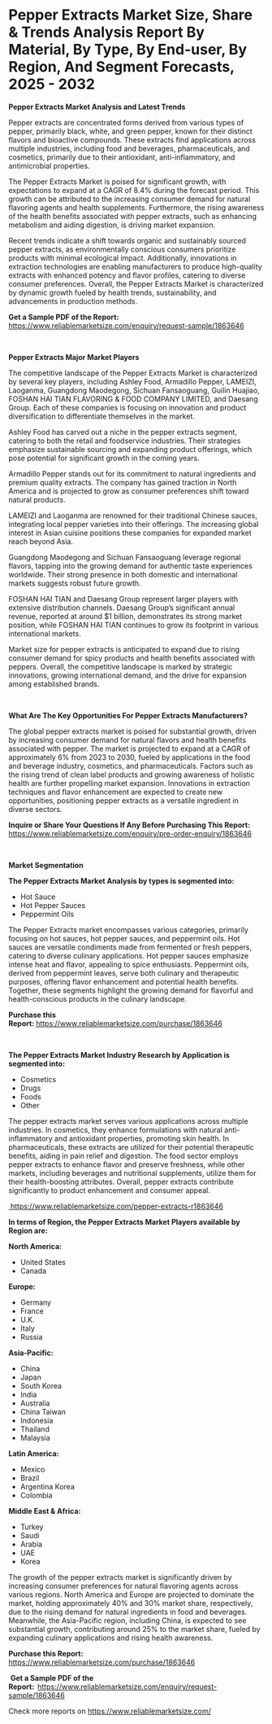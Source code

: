 <p><h1>Pepper Extracts Market Size, Share & Trends Analysis Report By Material, By Type, By End-user, By Region, And Segment Forecasts, 2025 - 2032</h1></p><p><strong>Pepper Extracts Market Analysis and Latest Trends</strong></p>
<p><p>Pepper extracts are concentrated forms derived from various types of pepper, primarily black, white, and green pepper, known for their distinct flavors and bioactive compounds. These extracts find applications across multiple industries, including food and beverages, pharmaceuticals, and cosmetics, primarily due to their antioxidant, anti-inflammatory, and antimicrobial properties.</p><p>The Pepper Extracts Market is poised for significant growth, with expectations to expand at a CAGR of 8.4% during the forecast period. This growth can be attributed to the increasing consumer demand for natural flavoring agents and health supplements. Furthermore, the rising awareness of the health benefits associated with pepper extracts, such as enhancing metabolism and aiding digestion, is driving market expansion. </p><p>Recent trends indicate a shift towards organic and sustainably sourced pepper extracts, as environmentally conscious consumers prioritize products with minimal ecological impact. Additionally, innovations in extraction technologies are enabling manufacturers to produce high-quality extracts with enhanced potency and flavor profiles, catering to diverse consumer preferences. Overall, the Pepper Extracts Market is characterized by dynamic growth fueled by health trends, sustainability, and advancements in production methods.</p></p>
<p><strong>Get a Sample PDF of the Report:&nbsp;</strong> <a href="https://www.reliablemarketsize.com/enquiry/request-sample/1863646?utm_campaign=1903&utm_medium=2&utm_source=Github&utm_content=ia&utm_term=14022025&utm_id=pepper-extracts">https://www.reliablemarketsize.com/enquiry/request-sample/1863646</a></p>
<p>&nbsp;</p>
<p><strong>Pepper Extracts Major Market Players</strong></p>
<p><p>The competitive landscape of the Pepper Extracts Market is characterized by several key players, including Ashley Food, Armadillo Pepper, LAMEIZI, Laoganma, Guangdong Maodegong, Sichuan Fansaoguang, Guilin Huajiao, FOSHAN HAI TIAN FLAVORING & FOOD COMPANY LIMITED, and Daesang Group. Each of these companies is focusing on innovation and product diversification to differentiate themselves in the market.</p><p>Ashley Food has carved out a niche in the pepper extracts segment, catering to both the retail and foodservice industries. Their strategies emphasize sustainable sourcing and expanding product offerings, which pose potential for significant growth in the coming years.</p><p>Armadillo Pepper stands out for its commitment to natural ingredients and premium quality extracts. The company has gained traction in North America and is projected to grow as consumer preferences shift toward natural products. </p><p>LAMEIZI and Laoganma are renowned for their traditional Chinese sauces, integrating local pepper varieties into their offerings. The increasing global interest in Asian cuisine positions these companies for expanded market reach beyond Asia.</p><p>Guangdong Maodegong and Sichuan Fansaoguang leverage regional flavors, tapping into the growing demand for authentic taste experiences worldwide. Their strong presence in both domestic and international markets suggests robust future growth.</p><p>FOSHAN HAI TIAN and Daesang Group represent larger players with extensive distribution channels. Daesang Group’s significant annual revenue, reported at around $1 billion, demonstrates its strong market position, while FOSHAN HAI TIAN continues to grow its footprint in various international markets.</p><p>Market size for pepper extracts is anticipated to expand due to rising consumer demand for spicy products and health benefits associated with peppers. Overall, the competitive landscape is marked by strategic innovations, growing international demand, and the drive for expansion among established brands.</p></p>
<p>&nbsp;</p>
<p><strong>What Are The Key Opportunities For Pepper Extracts Manufacturers?</strong></p>
<p><p>The global pepper extracts market is poised for substantial growth, driven by increasing consumer demand for natural flavors and health benefits associated with pepper. The market is projected to expand at a CAGR of approximately 6% from 2023 to 2030, fueled by applications in the food and beverage industry, cosmetics, and pharmaceuticals. Factors such as the rising trend of clean label products and growing awareness of holistic health are further propelling market expansion. Innovations in extraction techniques and flavor enhancement are expected to create new opportunities, positioning pepper extracts as a versatile ingredient in diverse sectors.</p></p>
<p><strong>Inquire or Share Your Questions If Any Before Purchasing This Report:</strong> <a href="https://www.reliablemarketsize.com/enquiry/pre-order-enquiry/1863646?utm_campaign=1903&utm_medium=2&utm_source=Github&utm_content=ia&utm_term=14022025&utm_id=pepper-extracts">https://www.reliablemarketsize.com/enquiry/pre-order-enquiry/1863646</a></p>
<p>&nbsp;</p>
<p><strong>Market Segmentation</strong></p>
<p><strong>The Pepper Extracts Market Analysis by types is segmented into:</strong></p>
<p><ul><li>Hot Sauce</li><li>Hot Pepper Sauces</li><li>Peppermint Oils</li></ul></p>
<p><p>The Pepper Extracts market encompasses various categories, primarily focusing on hot sauces, hot pepper sauces, and peppermint oils. Hot sauces are versatile condiments made from fermented or fresh peppers, catering to diverse culinary applications. Hot pepper sauces emphasize intense heat and flavor, appealing to spice enthusiasts. Peppermint oils, derived from peppermint leaves, serve both culinary and therapeutic purposes, offering flavor enhancement and potential health benefits. Together, these segments highlight the growing demand for flavorful and health-conscious products in the culinary landscape.</p></p>
<p><strong>Purchase this Report:&nbsp;</strong><a href="https://www.reliablemarketsize.com/purchase/1863646?utm_campaign=1903&utm_medium=2&utm_source=Github&utm_content=ia&utm_term=14022025&utm_id=pepper-extracts">https://www.reliablemarketsize.com/purchase/1863646</a></p>
<p>&nbsp;</p>
<p><strong>The Pepper Extracts Market Industry Research by Application is segmented into:</strong></p>
<p><ul><li>Cosmetics</li><li>Drugs</li><li>Foods</li><li>Other</li></ul></p>
<p><p>The pepper extracts market serves various applications across multiple industries. In cosmetics, they enhance formulations with natural anti-inflammatory and antioxidant properties, promoting skin health. In pharmaceuticals, these extracts are utilized for their potential therapeutic benefits, aiding in pain relief and digestion. The food sector employs pepper extracts to enhance flavor and preserve freshness, while other markets, including beverages and nutritional supplements, utilize them for their health-boosting attributes. Overall, pepper extracts contribute significantly to product enhancement and consumer appeal.</p></p>
<p><a href="https://www.reliablemarketsize.com/pepper-extracts-r1863646?utm_campaign=1903&utm_medium=2&utm_source=Github&utm_content=ia&utm_term=14022025&utm_id=pepper-extracts">&nbsp;https://www.reliablemarketsize.com/pepper-extracts-r1863646</a></p>
<p><strong>In terms of Region, the Pepper Extracts Market Players available by Region are:</strong></p>
<p>
    <p> <strong> North America: </strong>
        <ul>
            <li>United States</li>
            <li>Canada</li>
        </ul>
        </p> 
    <p> <strong> Europe: </strong>
        <ul>
            <li>Germany</li>
            <li>France</li>
            <li>U.K.</li>
            <li>Italy</li>
            <li>Russia</li>
        </ul>
        </p> 
    <p> <strong> Asia-Pacific: </strong>
        <ul>
            <li>China</li>
            <li>Japan</li>
            <li>South Korea</li>
            <li>India</li>
            <li>Australia</li>
            <li>China Taiwan</li>
            <li>Indonesia</li>
            <li>Thailand</li>
            <li>Malaysia</li>
        </ul>
        </p> 
    <p> <strong> Latin America: </strong>
        <ul>
            <li>Mexico</li>
            <li>Brazil</li>
            <li>Argentina Korea</li>
            <li>Colombia</li>
        </ul>
        </p> 
    <p> <strong> Middle East & Africa: </strong>
        <ul>
            <li>Turkey</li>
            <li>Saudi</li>
            <li>Arabia</li>
            <li>UAE</li>
            <li>Korea</li>
        </ul>
    </p>
    </p>
<p><p>The growth of the pepper extracts market is significantly driven by increasing consumer preferences for natural flavoring agents across various regions. North America and Europe are projected to dominate the market, holding approximately 40% and 30% market share, respectively, due to the rising demand for natural ingredients in food and beverages. Meanwhile, the Asia-Pacific region, including China, is expected to see substantial growth, contributing around 25% to the market share, fueled by expanding culinary applications and rising health awareness.</p></p>
<p><strong>Purchase this Report: </strong><a href="https://www.reliablemarketsize.com/purchase/1863646?utm_campaign=1903&utm_medium=2&utm_source=Github&utm_content=ia&utm_term=14022025&utm_id=pepper-extracts">https://www.reliablemarketsize.com/purchase/1863646</a></p>
<p>&nbsp;<strong>Get a Sample PDF of the Report:&nbsp;&nbsp;</strong><a href="https://www.reliablemarketsize.com/enquiry/request-sample/1863646?utm_campaign=1903&utm_medium=2&utm_source=Github&utm_content=ia&utm_term=14022025&utm_id=pepper-extracts">https://www.reliablemarketsize.com/enquiry/request-sample/1863646</a></p>
<p><strong></strong></p>
<p>Check more reports on <a href="https://www.reliablemarketsize.com/?utm_campaign=1903&utm_medium=2&utm_source=Github&utm_content=ia&utm_term=14022025&utm_id=pepper-extracts">https://www.reliablemarketsize.com/</a></p>